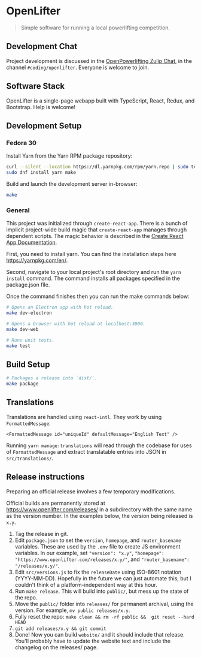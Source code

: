 # OpenLifter

> Simple software for running a local powerlifting competition.

## Development Chat

Project development is discussed in the [OpenPowerlifting Zulip Chat](https://openpl.zulipchat.com/), in the channel `#coding/openlifter`. Everyone is welcome to join.

## Software Stack

OpenLifter is a single-page webapp built with TypeScript, React, Redux, and Bootstrap. Help is welcome!

## Development Setup

### Fedora 30

Install Yarn from the Yarn RPM package repository:

```bash
curl --silent --location https://dl.yarnpkg.com/rpm/yarn.repo | sudo tee /etc/yum.repos.d/yarn.repo
sudo dnf install yarn make
```

Build and launch the development server in-browser:

```bash
make
```

### General

This project was initialized through `create-react-app`. There is a bunch of implicit project-wide build magic that `create-react-app` manages through dependent scripts. The magic behavior is described in the [Create React App Documentation](https://facebook.github.io/create-react-app/docs/getting-started).

First, you need to install yarn. You can find the installation steps here https://yarnpkg.com/en/.

Second, navigate to your local project's root directory and run the `yarn install` command. The command installs all packages specified in the package.json file.

Once the command finishes then you can run the make commands below: 

```bash
# Opens an Electron app with hot reload.
make dev-electron

# Opens a browser with hot reload at localhost:3000.
make dev-web

# Runs unit tests.
make test
```

## Build Setup

```bash
# Packages a release into `dist/`.
make package
```

## Translations

Translations are handled using `react-intl`. They work by using `FormattedMessage`:

```
<FormattedMessage id="uniqueId" defaultMessage="English Text" />
```

Running `yarn manage:translations` will read through the codebase for uses of `FormattedMessage` and extract translatable entries into JSON in `src/translations/`.

## Release instructions

Preparing an official release involves a few temporary modifications.

Official builds are permanently stored at https://www.openlifter.com/releases/ in a subdirectory with the same name as the version number. In the examples below, the version being released is `x.y`.

1. Tag the release in git.
2. Edit `package.json` to set the `version`, `homepage`, and `router_basename` variables. These are used by the `.env` file to create JS environment variables. In our example, set `"version": "x.y"`, `"homepage": "https://www.openlifter.com/releases/x.y/"`, and `"router_basename": "/releases/x.y/"`.
3. Edit `src/versions.js` to fix the `releaseDate` using ISO-8601 notation (YYYY-MM-DD). Hopefully in the future we can just automate this, but I couldn't think of a platform-independent way at this hour.
4. Run `make release`. This will build into `public/`, but mess up the state of the repo.
5. Move the `public/` folder into `releases/` for permanent archival, using the version. For example, `mv public releases/x.y`.
6. Fully reset the repo: `make clean && rm -rf public &&  git reset --hard HEAD`
7. `git add releases/x.y && git commit`
8. Done! Now you can build `website/` and it should include that release. You'll probably have to update the website text and include the changelog on the releases/ page.
